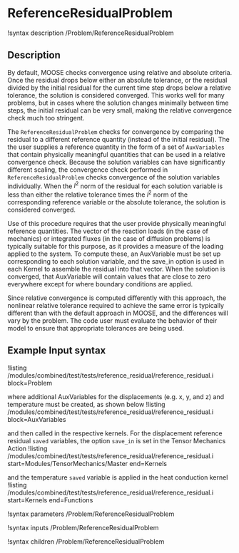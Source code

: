 # ReferenceResidualProblem

!syntax description /Problem/ReferenceResidualProblem

## Description

By default, MOOSE checks convergence using relative and absolute criteria. Once
the residual drops below either an absolute tolerance, or the residual divided
by the initial residual for the current time step drops below a relative
tolerance, the solution is considered converged. This works well for many
problems, but in cases where the solution changes minimally between time steps,
the initial residual can be very small, making the relative convergence check
much too stringent.

The `ReferenceResidualProblem` checks for convergence by comparing the residual
to a different reference quantity (instead of the initial residual). The the
user supplies a reference quantity in the form of a set of `AuxVariables` that
contain physically meaningful quantities that can be used in a relative
convergence check. Because the solution variables can have significantly
different scaling, the convergence check performed in `ReferenceResidualProblem`
checks convergence of the solution variables individually. When the $l^2$ norm
of the residual for each solution variable is less than either the relative
tolerance times the $l^2$ norm of the corresponding reference variable or the
absolute tolerance, the solution is considered converged.

Use of this procedure requires that the user provide physically meaningful
reference quantities. The vector of the reaction loads (in the case of
mechanics) or integrated fluxes (in the case of diffusion problems) is
typically suitable for this purpose, as it provides a measure of the loading
applied to the system. To compute these, an AuxVariable must be set up
corresponding to each solution variable, and the save_in option is used in
each Kernel to assemble the residual into that vector. When the solution is
converged, that AuxVariable will contain values that are close to zero
everywhere except for where boundary conditions are applied.

Since relative convergence is computed differently with this approach, the
nonlinear relative tolerance required to achieve the same error is typically
different than with the default approach in MOOSE, and the differences will
vary by the problem. The code user must evaluate the behavior of their model to
ensure that appropriate tolerances are being used.

## Example Input syntax

!listing /modules/combined/test/tests/reference_residual/reference_residual.i block=Problem

where additional AuxVariables for the displacements (e.g. x, y, and z) and temperature must be created, as shown below
!listing /modules/combined/test/tests/reference_residual/reference_residual.i block=AuxVariables

and then called in the respective kernels. For the displacement reference residual `saved` variables, the option `save_in` is set in the Tensor Mechanics Action
!listing /modules/combined/test/tests/reference_residual/reference_residual.i start=Modules/TensorMechanics/Master end=Kernels

and the temperature `saved` variable is applied in the heat conduction kernel
!listing /modules/combined/test/tests/reference_residual/reference_residual.i start=Kernels end=Functions

!syntax parameters /Problem/ReferenceResidualProblem

!syntax inputs /Problem/ReferenceResidualProblem

!syntax children /Problem/ReferenceResidualProblem
